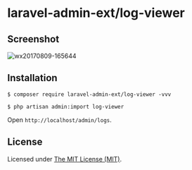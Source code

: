laravel-admin-ext/log-viewer
============================

## Screenshot

![wx20170809-165644](https://user-images.githubusercontent.com/1479100/29113581-fe48fd86-7d23-11e7-9ee7-9680957171ee.png)

## Installation

```
$ composer require laravel-admin-ext/log-viewer -vvv

$ php artisan admin:import log-viewer
```

Open `http://localhost/admin/logs`.

License
------------
Licensed under [The MIT License (MIT)](LICENSE).

